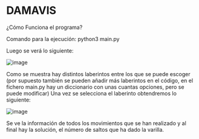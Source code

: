 # DAMAVIS
¿Cómo Funciona el programa?

Comando para la ejecución:
python3 main.py

Luego se verá lo siguiente:

![image](https://github.com/martinetto22/DAMAVIS/assets/110245293/333dbf02-465f-4730-a621-ebe6a507dc88)

Como se muestra hay distintos laberintos entre los que se puede escoger (por supuesto también se pueden añadir más laberintos en el código, en el fichero main.py hay un diccionario con unas cuantas opciones, pero se puede modificar)
Una vez se selecciona el laberinto obtendremos lo siguiente:

![image](https://github.com/martinetto22/DAMAVIS/assets/110245293/4572618f-73e8-4477-ac92-0be1e68b33e5)

Se ve la información de todos los movimientos que se han realizado y al final hay la solución, el número de saltos que ha dado la varilla.
